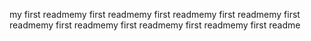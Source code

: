 my first readmemy first readmemy first readmemy first readmemy first readmemy first readmemy first readmemy first readmemy first readme
